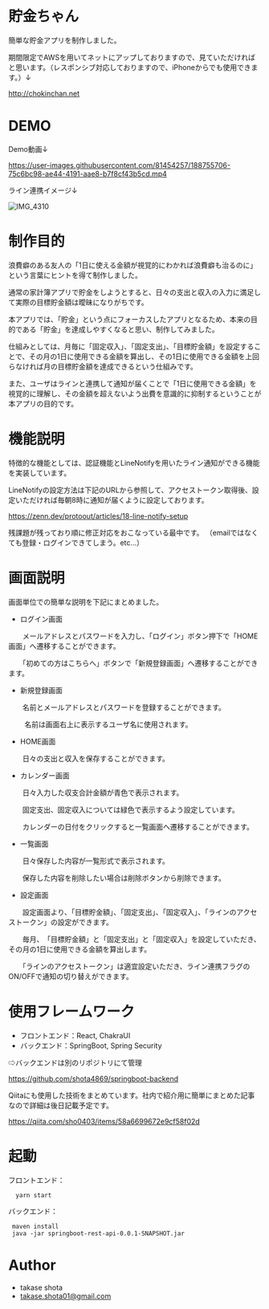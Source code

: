 # 貯金ちゃん
簡単な貯金アプリを制作しました。

期間限定でAWSを用いてネットにアップしておりますので、見ていただければと思います。（レスポンシブ対応しておりますので、iPhoneからでも使用できます。）↓

http://chokinchan.net

# DEMO
Demo動画↓

https://user-images.githubusercontent.com/81454257/188755706-75c6bc98-ae44-4191-aae8-b7f8cf43b5cd.mp4

ライン連携イメージ↓

![IMG_4310](https://user-images.githubusercontent.com/81454257/188752491-96da5ead-7b30-484d-a987-1486d602600b.PNG)

# 制作目的
浪費癖のある友人の「1日に使える金額が視覚的にわかれば浪費癖も治るのに」という言葉にヒントを得て制作しました。

通常の家計簿アプリで貯金をしようとすると、日々の支出と収入の入力に満足して実際の目標貯金額は曖昧になりがちです。

本アプリでは、「貯金」という点にフォーカスしたアプリとなるため、本来の目的である「貯金」を達成しやすくなると思い、制作してみました。

仕組みとしては、月毎に「固定収入」、「固定支出」、「目標貯金額」を設定することで、その月の1日に使用できる金額を算出し、その1日に使用できる金額を上回らなければ月の目標貯金額を達成できるという仕組みです。

また、ユーザはラインと連携して通知が届くことで「1日に使用できる金額」を視覚的に理解し、その金額を超えないよう出費を意識的に抑制するということが本アプリの目的です。


# 機能説明
特徴的な機能としては、認証機能とLineNotifyを用いたライン通知ができる機能を実装しています。

LineNotifyの設定方法は下記のURLから参照して、アクセストークン取得後、設定いただければ毎朝8時に通知が届くように設定しております。

 https://zenn.dev/protoout/articles/18-line-notify-setup
 
 残課題が残っており順に修正対応をおこなっている最中です。
 （emailではなくても登録・ログインできてしまう。etc...）
 
 # 画面説明
 
 画面単位での簡単な説明を下記にまとめました。
 
 - ログイン画面
 
 　　メールアドレスとパスワードを入力し、「ログイン」ボタン押下で「HOME画面」へ遷移することができます。
 
 　　「初めての方はこちらへ」ボタンで「新規登録画面」へ遷移することができます。
 
 
 - 新規登録画面
 
 　　名前とメールアドレスとパスワードを登録することができます。
 
　　 名前は画面右上に表示するユーザ名に使用されます。
 
 
 - HOME画面
 
 　　日々の支出と収入を保存することができます。
 
 - カレンダー画面
 
 　　日々入力した収支合計金額が青色で表示されます。
 
 　　固定支出、固定収入については緑色で表示するよう設定しています。
 
 　　カレンダーの日付をクリックすると一覧画面へ遷移することができます。
 
 - 一覧画面
 
 　　日々保存した内容が一覧形式で表示されます。
 
 　　保存した内容を削除したい場合は削除ボタンから削除できます。
   
 - 設定画面
 
 　　設定画面より、「目標貯金額」、「固定支出」、「固定収入」、「ラインのアクセストークン」の設定ができます。
 
 　　毎月、　「目標貯金額」と「固定支出」と「固定収入」を設定していただき、その月の1日に使用できる金額を算出します。
 
 　　「ラインのアクセストークン」は適宜設定いただき、ライン連携フラグのON/OFFで通知の切り替えができます。
 
# 使用フレームワーク
 - フロントエンド：React, ChakraUI
 - バックエンド：SpringBoot, Spring Security
 
 ⇨バックエンドは別のリポジトリにて管理
 
 https://github.com/shota4869/springboot-backend
  
  Qiitaにも使用した技術をまとめています。社内で紹介用に簡単にまとめた記事なので詳細は後日記載予定です。
  
  https://qiita.com/sho0403/items/58a6699672e9cf58f02d
  
# 起動
フロントエンド：　
```
  yarn start
```
バックエンド：
```
 maven install
 java -jar springboot-rest-api-0.0.1-SNAPSHOT.jar
```

# Author
* takase shota
* takase.shota01@gmail.com

